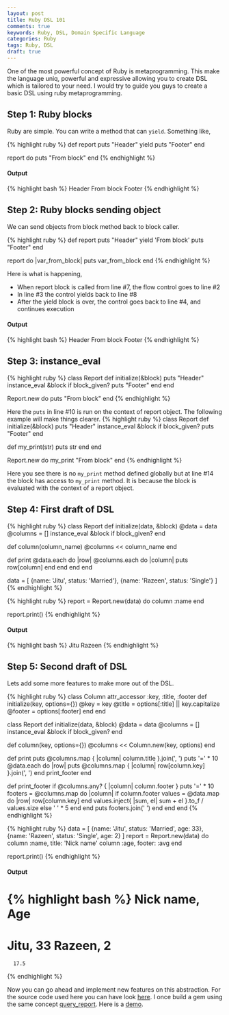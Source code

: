 ```yaml
---
layout: post
title: Ruby DSL 101
comments: true
keywords: Ruby, DSL, Domain Specific Language
categories: Ruby
tags: Ruby, DSL
draft: true
---
```


One of the most powerful concept of Ruby is metaprogramming. This make the language uniq, powerful and expressive allowing you to create DSL which is tailored to your need. I would try to guide you guys to create a basic DSL using ruby metaprogramming.

## Step 1: Ruby blocks
Ruby are simple. You can write a method that can `yield`. Something like,

{% highlight ruby %}
def report
  puts "Header"
  yield
  puts "Footer"
end

report do
  puts "From block"
end
{% endhighlight %}

#### Output
{% highlight bash %}
Header
From block
Footer
{% endhighlight %}


## Step 2: Ruby blocks sending object
We can send objects from block method back to block caller.

{% highlight ruby %}
def report
  puts "Header"
  yield 'From block'
  puts "Footer"
end

report do |var_from_block|
  puts var_from_block
end
{% endhighlight %}

Here is what is happening, 
* When report block is called from line #7, the flow control goes to line #2
* In line #3 the control yields back to line #8
* After the yield block is over, the control goes back to line #4, and continues execution

#### Output
{% highlight bash %}
Header
From block
Footer
{% endhighlight %}

## Step 3: instance_eval
{% highlight ruby %}
class Report
  def initialize(&block)
    puts "Header"
    instance_eval &block if block_given?
    puts "Footer"
  end
end

Report.new do
  puts "From block"
end
{% endhighlight %}

Here the `puts` in line #10 is run on the context of report object. The following example will make things clearer.
{% highlight ruby %}
class Report
  def initialize(&block)
    puts "Header"
    instance_eval &block if block_given?
    puts "Footer"
  end

  def my_print(str)
    puts str
  end
end

Report.new do
  my_print "From block"
end
{% endhighlight %}

Here you see there is no `my_print` method defined globally but at line #14 the block has access to `my_print` method. It is because the block is evaluated with the context of a report object.

## Step 4: First draft of DSL 
{% highlight ruby %}
class Report
  def initialize(data, &block)
    @data = data
    @columns = []
    instance_eval &block if block_given?
  end

  def column(column_name)
    @columns << column_name
  end

  def print
    @data.each do |row|
      @columns.each do |column|
        puts row[column]
      end
    end
  end
end

data = [
  {name: 'Jitu', status: 'Married'},
  {name: 'Razeen', status: 'Single'}
]
{% endhighlight %}

{% highlight ruby %}
report = Report.new(data) do
  column :name
end

report.print()
{% endhighlight %}
#### Output
{% highlight bash %}
Jitu
Razeen
{% endhighlight %}

## Step 5: Second draft of DSL 
Lets add some more features to make more out of the DSL.

{% highlight ruby %}
class Column
  attr_accessor :key, :title, :footer
  def initialize(key, options={})
    @key = key
    @title = options[:title] || key.capitalize
    @footer = options[:footer]
  end
end

class Report
  def initialize(data, &block)
    @data = data
    @columns = []
    instance_eval &block if block_given?
  end

  def column(key, options={})
    @columns << Column.new(key, options)
  end

  def print
    puts @columns.map { |column| column.title }.join(', ')
    puts '=' * 10
    @data.each do |row|
      puts @columns.map { |column| row[column.key] }.join(', ')
    end
    print_footer
  end

  def print_footer
    if @columns.any? { |column| column.footer }
      puts '=' * 10
      footers = @columns.map do |column|
        if column.footer
          values = @data.map do |row|
            row[column.key]
          end
          values.inject{ |sum, el| sum + el }.to_f / values.size
        else
          ' ' * 5
        end
      end
      puts footers.join(' ')
    end
  end
end
{% endhighlight %}

{% highlight ruby %}
data = [
  {name: 'Jitu', status: 'Married', age: 33},
  {name: 'Razeen', status: 'Single', age: 2}
]
report = Report.new(data) do
  column :name, title: 'Nick name'
  column :age, footer: :avg
end

report.print()
{% endhighlight %}

#### Output
{% highlight bash %}
Nick name, Age
==========
Jitu, 33
Razeen, 2
==========
      17.5
{% endhighlight %}

Now you can go ahead and implement new features on this abstraction. For the source code used here you can have look [here](https://github.com/ashrafuzzaman/ruby-dsl).
I once build a gem using the same concept [query_report](https://github.com/ashrafuzzaman/query_report). Here is a [demo](http://query-report-demo.herokuapp.com).
